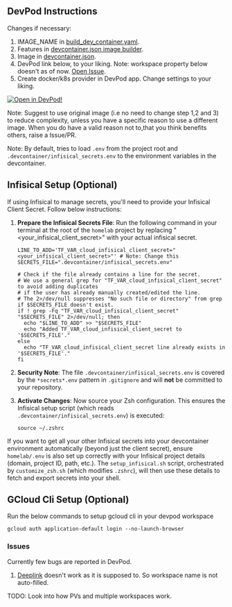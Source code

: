 ## DevPod Instructions

Changes if necessary:
1. IMAGE_NAME in [build_dev_container.yaml](.github/workflows/build_dev_container.yaml).
2. Features in [devcontainer.json image builder](.github/.devcontainer/devcontainer.json).
3. Image in [devcontainer.json](.devcontainer/devcontainer.json).
4. DevPod link below, to your liking. Note: workspace property below doesn't as of now. [Open Issue](https://github.com/loft-sh/devpod/issues/1843).
5. Create docker/k8s provider in DevPod app. Change settings to your liking.

[![Open in DevPod!](https://devpod.sh/assets/open-in-devpod.svg)](https://devpod.sh/open#git@github.com:karteekiitg/homelab.git&workspace=my-k8s-workspace&provider=docker&ide=zed)

Note: Suggest to use original image (i.e no need to change step 1,2 and 3) to reduce complexity, unless you have a specific reason to use a different image. When you do have a valid reason not to,that you think benefits others, raise a Issue/PR.

Note: By default, tries to load `.env` from the project root and `.devcontainer/infisical_secrets.env` to the environment variables in the devcontainer.

## Infisical Setup (Optional)
If using Infisical to manage secrets, you'll need to provide your Infisical Client Secret. Follow below instructions:

1.  **Prepare the Infisical Secrets File**:
    Run the following command in your terminal at the root of the `homelab` project by replacing "<your_infisical_client_secret>" with your actual infisical secret.
    ```shell
    LINE_TO_ADD='TF_VAR_cloud_infisical_client_secret="<your_infisical_client_secret>"' # Note: Change this
    SECRETS_FILE=".devcontainer/infisical_secrets.env"

    # Check if the file already contains a line for the secret.
    # We use a general grep for "TF_VAR_cloud_infisical_client_secret" to avoid adding duplicates
    # if the user has already manually created/edited the line.
    # The 2>/dev/null suppresses "No such file or directory" from grep if $SECRETS_FILE doesn't exist.
    if ! grep -Fq "TF_VAR_cloud_infisical_client_secret" "$SECRETS_FILE" 2>/dev/null; then
      echo "$LINE_TO_ADD" >> "$SECRETS_FILE"
      echo "Added TF_VAR_cloud_infisical_client_secret to '$SECRETS_FILE'."
    else
      echo "TF_VAR_cloud_infisical_client_secret line already exists in '$SECRETS_FILE'."
    fi
    ```

2.  **Security Note**:
    The file `.devcontainer/infisical_secrets.env` is covered by the `*secrets*.env` pattern in `.gitignore` and will **not** be committed to your repository.

3.  **Activate Changes**:
    Now source your Zsh configuration. This ensures the Infisical setup script (which reads `.devcontainer/infisical_secrets.env`) is executed:
    ```shell
    source ~/.zshrc
    ```

If you want to get all your other Infisical secrets into your devcontainer environment automatically (beyond just the client secret), ensure `homelab/.env` is also set up correctly with your Infisical project details (domain, project ID, path, etc.). The `setup_infisical.sh` script, orchestrated by `customize_zsh.sh` (which modifies `.zshrc`), will then use these details to fetch and export secrets into your shell.

## GCloud Cli Setup (Optional)
Run the below commands to setup gcloud cli in your devpod workspace
```shell
gcloud auth application-default login --no-launch-browser
```

### Issues
Currently few bugs are reported in DevPod.
1. [Deeplink](https://github.com/loft-sh/devpod/issues/1843) doesn't work as it is supposed to. So workspace name is not auto-filled.

TODO: Look into how PVs and multiple workspaces work.
